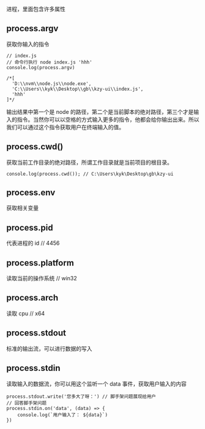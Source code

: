 进程，里面包含许多属性

## process.argv

获取你输入的指令

```
// index.js
// 命令行执行 node index.js 'hhh'
console.log(process.argv)

/*[
  'D:\\nvm\\node.js\\node.exe',
  'C:\\Users\\kyk\\Desktop\\gb\\kzy-ui\\index.js',
  'hhh'
]*/

```

输出结果中第一个是 node 的路径，第二个是当前脚本的绝对路径，第三个才是输入的指令。当然你可以以空格的方式输入更多的指令，他都会给你输出出来。所以我们可以通过这个指令获取用户在终端输入的值。

## process.cwd()

获取当前工作目录的绝对路径，所谓工作目录就是当前项目的根目录。

```
console.log(process.cwd()); // C:\Users\kyk\Desktop\gb\kzy-ui
```

## process.env

获取相关变量

## process.pid

代表进程的 id // 4456

## process.platform

读取当前的操作系统 // win32

## process.arch

读取 cpu // x64

## process.stdout

标准的输出流，可以进行数据的写入

## process.stdin

读取输入的数据流，你可以用这个监听一个 data 事件，获取用户输入的内容

```
process.stdout.write('您多大了呀：') // 脚手架问题展现给用户
// 回答脚手架问题
process.stdin.on('data', (data) => {
    console.log(`用户输入了： ${data}`)
})
```
